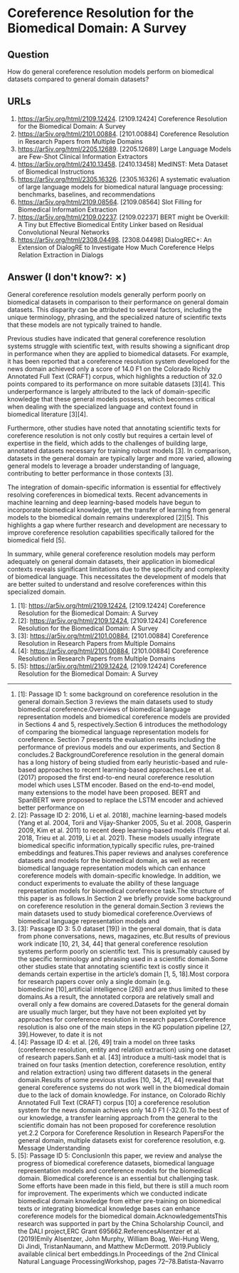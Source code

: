 # Coreference Resolution for the Biomedical Domain: A Survey

## Question

How do general coreference resolution models perform on biomedical datasets compared to general domain datasets?

## URLs

1. https://ar5iv.org/html/2109.12424. [2109.12424] Coreference Resolution for the Biomedical Domain: A Survey
2. https://ar5iv.org/html/2101.00884. [2101.00884] Coreference Resolution in Research Papers from Multiple Domains
3. https://ar5iv.org/html/2205.12689. [2205.12689] Large Language Models are Few-Shot Clinical Information Extractors
4. https://ar5iv.org/html/2410.13458. [2410.13458] MedINST: Meta Dataset of Biomedical Instructions
5. https://ar5iv.org/html/2305.16326. [2305.16326] A systematic evaluation of large language models for biomedical natural language processing: benchmarks, baselines, and recommendations
6. https://ar5iv.org/html/2109.08564. [2109.08564] Slot Filling for Biomedical Information Extraction
7. https://ar5iv.org/html/2109.02237. [2109.02237] BERT might be Overkill: A Tiny but Effective Biomedical Entity Linker based on Residual Convolutional Neural Networks
8. https://ar5iv.org/html/2308.04498. [2308.04498] DialogREC+: An Extension of DialogRE to Investigate How Much Coreference Helps Relation Extraction in Dialogs

## Answer (I don't know?: ✗)

General coreference resolution models generally perform poorly on biomedical datasets in comparison to their performance on general domain datasets. This disparity can be attributed to several factors, including the unique terminology, phrasing, and the specialized nature of scientific texts that these models are not typically trained to handle.

Previous studies have indicated that general coreference resolution systems struggle with scientific text, with results showing a significant drop in performance when they are applied to biomedical datasets. For example, it has been reported that a coreference resolution system developed for the news domain achieved only a score of 14.0 F1 on the Colorado Richly Annotated Full Text (CRAFT) corpus, which highlights a reduction of 32.0 points compared to its performance on more suitable datasets [3][4]. This underperformance is largely attributed to the lack of domain-specific knowledge that these general models possess, which becomes critical when dealing with the specialized language and context found in biomedical literature [3][4].

Furthermore, other studies have noted that annotating scientific texts for coreference resolution is not only costly but requires a certain level of expertise in the field, which adds to the challenges of building large, annotated datasets necessary for training robust models [3]. In comparison, datasets in the general domain are typically larger and more varied, allowing general models to leverage a broader understanding of language, contributing to better performance in those contexts [3].

The integration of domain-specific information is essential for effectively resolving coreferences in biomedical texts. Recent advancements in machine learning and deep learning-based models have begun to incorporate biomedical knowledge, yet the transfer of learning from general models to the biomedical domain remains underexplored [2][5]. This highlights a gap where further research and development are necessary to improve coreference resolution capabilities specifically tailored for the biomedical field [5].

In summary, while general coreference resolution models may perform adequately on general domain datasets, their application in biomedical contexts reveals significant limitations due to the specificity and complexity of biomedical language. This necessitates the development of models that are better suited to understand and resolve coreferences within this specialized domain.

1. [1]:  https://ar5iv.org/html/2109.12424, [2109.12424] Coreference Resolution for the Biomedical Domain: A Survey
2. [2]:  https://ar5iv.org/html/2109.12424, [2109.12424] Coreference Resolution for the Biomedical Domain: A Survey
3. [3]:  https://ar5iv.org/html/2101.00884, [2101.00884] Coreference Resolution in Research Papers from Multiple Domains
4. [4]:  https://ar5iv.org/html/2101.00884, [2101.00884] Coreference Resolution in Research Papers from Multiple Domains
5. [5]:  https://ar5iv.org/html/2109.12424, [2109.12424] Coreference Resolution for the Biomedical Domain: A Survey
---
1. [1]:  Passage ID 1: some background on coreference resolution in the general domain.Section 3 reviews the main datasets used to study biomedical coreference.Overviews of biomedical language representation models and biomedical coreference models are provided in Sections 4 and 5, respectively.Section 6 introduces the methodology of comparing the biomedical language representation models for coreference. Section 7 presents the evaluation results including the performance of previous models and our experiments, and Section 8 concludes.2 BackgroundCoreference resolution in the general domain has a long history of being studied from early heuristic-based and rule-based approaches to recent learning-based approaches.Lee et al. (2017) proposed the first end-to-end neural coreference resolution model which uses LSTM encoder. Based on the end-to-end model, many extensions to the model have been proposed. BERT and SpanBERT were proposed to replace the LSTM encoder and achieved better performance on
2. [2]:  Passage ID 2: 2016, Li et al. 2018), machine learning-based models (Yang et al. 2004, Torii and Vijay-Shanker 2005, Su et al. 2008, Gasperin 2009, Kim et al. 2011) to recent deep learning-based models (Trieu et al. 2018, Trieu et al. 2019, Li et al. 2021). These models usually integrate biomedical specific information,typically specific rules, pre-trained embeddings and features.This paper reviews and analyses coreference datasets and models for the biomedical domain, as well as recent biomedical language representation models which can enhance coreference models with domain-specific knowledge. In addition, we conduct experiments to evaluate the ability of these language represetation models for biomedical coreference task.The structure of this paper is as follows.In Section 2 we briefly provide some background on coreference resolution in the general domain.Section 3 reviews the main datasets used to study biomedical coreference.Overviews of biomedical language representation models and
3. [3]:  Passage ID 3: 5.0 dataset [19]) in the general domain, that is data from phone conversations, news, magazines, etc.But results of previous work indicate [10, 21, 34, 44] that general coreference resolution systems perform poorly on scientific text. This is presumably caused by the specific terminology and phrasing used in a scientific domain.Some other studies state that annotating scientific text is costly since it demands certain expertise in the article’s domain [1, 5, 18].Most corpora for research papers cover only a single domain (e.g. biomedicine [10],artificial intelligence [26]) and are thus limited to these domains.As a result, the annotated corpora are relatively small and overall only a few domains are covered.Datasets for the general domain are usually much larger, but they have not been exploited yet by approaches for coreference resolution in research papers.Coreference resolution is also one of the main steps in the KG population pipeline [27, 39].However, to date it is not
4. [4]:  Passage ID 4: et al. [26, 49] train a model on three tasks (coreference resolution, entity and relation extraction) using one dataset of research papers.Sanh et al. [43] introduce a multi-task model that is trained on four tasks (mention detection, coreference resolution, entity and relation extraction) using two different datasets in the general domain.Results of some previous studies [10, 34, 21, 44] revealed that general coreference systems do not work well in the biomedical domain due to the lack of domain knowledge. For instance, on Colorado Richly Annotated Full Text (CRAFT) corpus [10] a coreference resolution system for the news domain achieves only 14.0 F1 (-32.0).To the best of our knowledge, a transfer learning approach from the general to the scientific domain has not been proposed for coreference resolution yet.2.2 Corpora for Coreference Resolution in Research PapersFor the general domain, multiple datasets exist for coreference resolution, e.g. Message Understanding
5. [5]:  Passage ID 5: ConclusionIn this paper, we review and analyse the progress of biomedical coreference datasets, biomedical language representation models and coreference models for the biomedical domain. Biomedical coreference is an essential but challenging task. Some efforts have been made in this field, but there is still a much room for improvement. The experiments which we conducted indicate biomedical domain knowledge from either pre-training on biomedical texts or integrating biomedical knowledge bases can enhance coreference models for the biomedical domain.AcknowledgementsThis research was supported in part by the China Scholarship Council, and the DALI project,ERC Grant 695662.ReferencesAlsentzer et al. (2019)Emily Alsentzer, John Murphy, William Boag, Wei-Hung Weng, Di Jindi, TristanNaumann, and Matthew McDermott. 2019.Publicly available clinical bert embeddings.In Proceedings of the 2nd Clinical Natural Language ProcessingWorkshop, pages 72–78.Batista-Navarro